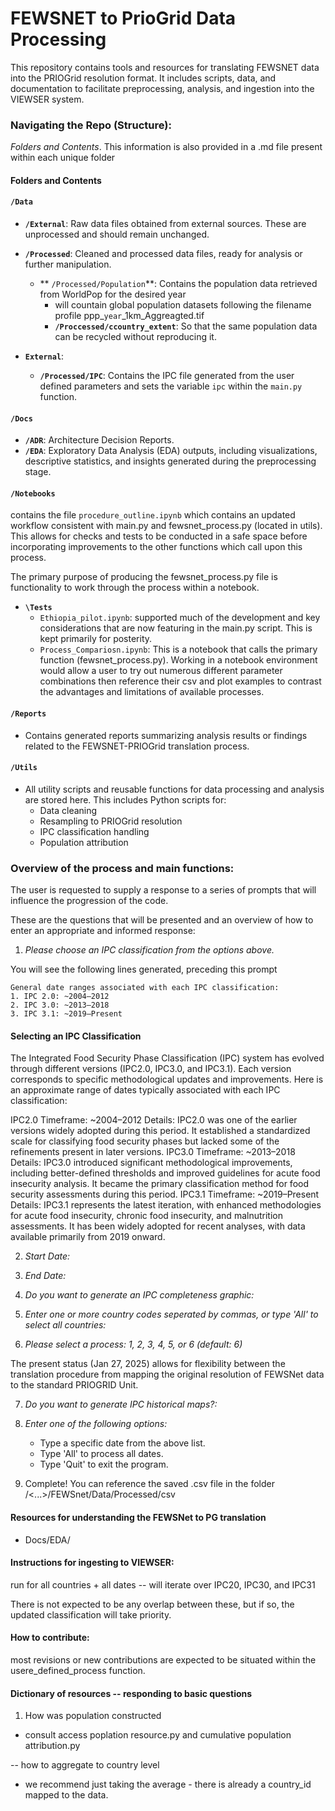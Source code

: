 
# FEWSNET to PrioGrid Data Processing

This repository contains tools and resources for translating FEWSNET data into the PRIOGrid resolution format. It includes scripts, data, and documentation to facilitate preprocessing, analysis, and ingestion into the VIEWSER system.

### Navigating the Repo (Structure):
*Folders and Contents*. This information is also provided in a .md file present within each unique folder

#### Folders and Contents

#### `/Data`
- **`/External`**: Raw data files obtained from external sources. These are unprocessed and should remain unchanged.
- **`/Processed`**: Cleaned and processed data files, ready for analysis or further manipulation.
  - ** `/Processed/Population`**: Contains the population data retrieved from WorldPop for the desired year
    - will countain global population datasets following the filename profile ppp_`year`_1km_Aggreagted.tif
    - **`/Proccessed/ccountry_extent`**: So that the same population data can be recycled without reproducing it. 

- **`External`**:
  - **`/Processed/IPC`**: Contains the IPC file generated from the user defined parameters and sets the variable `ipc` within the `main.py` function.

#### `/Docs`
- **`/ADR`**: Architecture Decision Reports.
- **`/EDA`**: Exploratory Data Analysis (EDA) outputs, including visualizations, descriptive statistics, and insights generated during the preprocessing stage.

#### `/Notebooks`

contains the file `procedure_outline.ipynb` which contains an updated workflow consistent with main.py and fewsnet_process.py (located in utils). This allows for checks and tests to be conducted in a safe space before incorporating improvements to the other functions which call upon this process.

The primary purpose of producing the fewsnet_process.py file is functionality to work through the process within a notebook. 

- **`\Tests`**
  - `Ethiopia_pilot.ipynb`: supported much of the development and key considerations that are now featuring in the main.py script. This is kept primarily for posterity.
  - `Process_Compariosn.ipynb`: This is a notebook that calls the primary function (fewsnet_process.py). Working in a notebook environment would allow a user to try out numerous different parameter combinations then reference their csv and plot examples to contrast the advantages and limitations of available processes.

#### `/Reports`
- Contains generated reports summarizing analysis results or findings related to the FEWSNET-PRIOGrid translation process.

#### `/Utils`
- All utility scripts and reusable functions for data processing and analysis are stored here. This includes Python scripts for:
  - Data cleaning
  - Resampling to PRIOGrid resolution
  - IPC classification handling
  - Population attribution


### Overview of the process and main functions:
The user is requested to supply a response to a series of prompts that will influence the progression of the code.

These are the questions that will be presented and an overview of how to enter an appropriate and informed response:

1.  *Please choose an IPC classification from the options above.*

You will see the following lines generated, preceding this prompt

``` 
General date ranges associated with each IPC classification:
1. IPC 2.0: ~2004–2012
2. IPC 3.0: ~2013–2018
3. IPC 3.1: ~2019–Present
```

#### Selecting an IPC Classification
The Integrated Food Security Phase Classification (IPC) system has evolved through different versions (IPC2.0, IPC3.0, and IPC3.1). Each version corresponds to specific methodological updates and improvements. Here is an approximate range of dates typically associated with each IPC classification:

IPC2.0
Timeframe: ~2004–2012
Details:
IPC2.0 was one of the earlier versions widely adopted during this period.
It established a standardized scale for classifying food security phases but lacked some of the refinements present in later versions.
IPC3.0
Timeframe: ~2013–2018
Details:
IPC3.0 introduced significant methodological improvements, including better-defined thresholds and improved guidelines for acute food insecurity analysis.
It became the primary classification method for food security assessments during this period.
IPC3.1
Timeframe: ~2019–Present
Details:
IPC3.1 represents the latest iteration, with enhanced methodologies for acute food insecurity, chronic food insecurity, and malnutrition assessments.
It has been widely adopted for recent analyses, with data available primarily from 2019 onward.

2. *Start Date:*

3. *End Date:*

4. *Do you want to generate an IPC completeness graphic:*

5. *Enter one or more country codes seperated by commas, or type 'All' to select all countries:*

6. *Please select a process: 1, 2, 3, 4, 5, or 6 (default: 6)*

The present status (Jan 27, 2025) allows for flexibility between the translation procedure from mapping the original resolution of FEWSNet data to the standard PRIOGRID Unit. 

7. *Do you want to generate IPC historical maps?:*

8. *Enter one of the following options:*
    - Type a specific date from the above list.
    - Type 'All' to process all dates.
    - Type 'Quit' to exit the program.

9. Complete! You can reference the saved .csv file in the folder /<...>/FEWSnet/Data/Processed/csv


#### Resources for understanding the FEWSNet to PG translation
- Docs/EDA/<process>


#### Instructions for ingesting to VIEWSER:

run for all countries + all dates -- will iterate over IPC20, IPC30, and IPC31

There is not expected to be any overlap between these, but if so, the updated classification will take priority. 

#### How to contribute:

most revisions or new contributions are expected to be situated within the usere_defined_process function. 


#### Dictionary of resources -- responding to basic questions

1. How was population constructed
- consult access poplation resource.py and cumulative population attribution.py


-- how to aggregate to country level 
- we recommend just taking the average - there is already a country_id mapped to the data.

